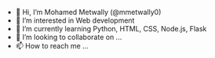 - 👋 Hi, I’m Mohamed Metwally (@mmetwally0)
- 👀 I’m interested in Web development
- 🌱 I’m currently learning Python, HTML, CSS, Node.js, Flask
- 💞️ I’m looking to collaborate on ...
- 📫 How to reach me ...

<!---
mmetwally0/mmetwally0 is a ✨ special ✨ repository because its `README.md` (this file) appears on your GitHub profile.
You can click the Preview link to take a look at your changes.
--->

